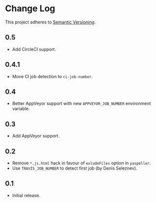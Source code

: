 # Change Log
This project adheres to [Semantic Versioning](http://semver.org/).

## 0.5
* Add CircleCI support.

## 0.4.1
* Move CI job detection to `ci-job-number`.

## 0.4
* Better AppVeyor support with new `APPVEYOR_JOB_NUMBER` environment variable.

## 0.3
* Add AppVeyor support.

## 0.2
* Remove `*.js.html` hack in favour of `exludeFiles` option in `yaspeller`.
* Use `TRAVIS_JOB_NUMBER` to detect first job (by Denis Seleznev).

## 0.1
* Initial release.
